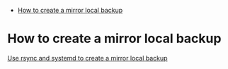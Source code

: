 - [How to create a mirror local backup](#how-to-create-a-mirror-local-backup)

# How to create a mirror local backup

[Use rsync and systemd to create a mirror local backup](../../../../../../docs/Ricerche/ICT/sistemi%20operativi%20e%20kernel/linux/how%20to/000-mirror-local-backup.md)
